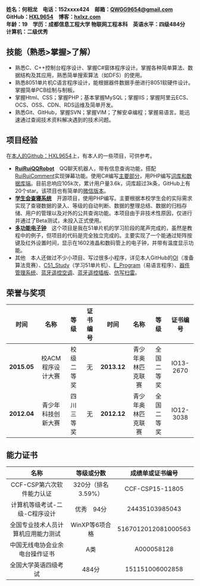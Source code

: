 **姓名：何相龙　电话：152xxxx424　邮箱：<QWGG9654@gmail.com>　GitHub：[HXL9654](https://github.com/hxl9654)　博客：[hxlxz.com](http://tec.hxlxz.com)**  
**年龄：19　学历：成都信息工程大学 物联网工程本科　英语水平：四级484分　计算机：二级优秀**
## 技能（熟悉>掌握>了解） ##
+ 熟悉C、C++控制台程序设计、掌握C#窗体程序设计。掌握各种简单算法、数据结构及其应用，熟悉简单搜索算法（如DFS）的使用。  
+ 熟悉8051单片机C语言程序设计，能根据器件数据手册进行8051软硬件设计。掌握简单PCB绘制与制板。  
+ 掌握Html、CSS；掌握PHP；基本掌握MySQL；掌握IIS；掌握阿里云ECS、OCS、OSS、CDN、RDS运维及简单开发。  
+ 熟悉Git、GitHub，掌握SVN；掌握VIM；了解安卓编程；掌握易语言。能迅速通过查阅技术资料解决遇到的技术问题。  

## 项目经验 ##
在[本人的Github：HXL9654](https://github.com/hxl9654)上，有本人的一些项目，可供参考。   
+ **[RuiRuiQQRobot](https://github.com/hxl9654/RuiRuiQQ/wiki)**　QQ聊天机器人，带有信息查询功能，搭配[RuiRuiComment](https://github.com/hxl9654/RuiRuiComment)实现弹幕功能。使用C#编写[主要部分](https://github.com/hxl9654/RuiRuiQQ)，用PHP编写[词库和数据库端](https://github.com/hxl9654/RuiRuiQQWeb)。目前总响应105k次，累计用户量3.6k，词库超过3k条，GitHub上有20个star。该项目也有简单的[微信版本](https://github.com/hxl9654/RuiRuiQQ/tree/wechat)。  
+ **[学生会查寝系统](https://github.com/hxl9654/chaqin)**　开源项目，使用PHP编写。主要根据本校学生会的实际需求实现了查寝数据的录入、等级的自动判断、数据的整理总结、数据的归档存储、用户的管理以及对外的公共查询功能。本项目由于非技术性原因，仅进行并通过了Beta测试，未投入正式使用。  
+ **[多功能电子钟](https://github.com/hxl9654/C51_Study/tree/master/19%20%E5%AE%9E%E9%99%85%E9%A1%B9%E7%9B%AE%E5%BC%80%E5%8F%91%20%E5%A4%9A%E5%8A%9F%E8%83%BD%E7%94%B5%E5%AD%90%E9%92%9F)**　这个项目是我在51单片机的学习阶段的尾声完成的，虽然是教程中的例子，但项目的代码是完全独立完成的。主要实现了一个能通过矩阵按键及红外设置时间，显示在1602液晶和数码管上的电子钟，并带有温度显示功能。   
+ 其他　本人还做过不少小项目、写过很多小程序，详见本人GitHub的[OI](https://github.com/hxl9654/OI)（准备算法竞赛）、[C51\_Study](https://github.com/hxl9654/C51_Study)（学习51单片机）、[E\_Program](https://github.com/hxl9654/e_program)（易语言程序）、[器件管理系统](https://github.com/hxl9654/CPP-learning/tree/master/%E5%99%A8%E4%BB%B6%E7%AE%A1%E7%90%86%E7%B3%BB%E7%BB%9F)、[蓝牙遥控空调](https://github.com/hxl9654/bluetooth-aircon)、[蓝牙遥控插板](https://github.com/hxl9654/C51_Study/tree/master/%E9%9D%9E%E9%87%91%E6%B2%99%E6%BB%A9%E6%95%99%E7%A8%8B/%E8%93%9D%E7%89%99%E6%8F%92%E5%BA%A7)、[仿写扫雷](https://github.com/hxl9654/Mine-sweeping)。  

## 荣誉与奖项 ##
时间|名称|等级|证书编号|时间|名称|等级|证书编号
:----:|:----:|:----:|:----:|:----:|:----:|:----:|:----:
**2015.05**|校ACM程序设计大赛|校级二等奖|无|**2013.12**|青少年奥林匹克联赛|全国二等奖|IO13-2670
**2012.04**|青少年科技创新大赛|四川三等奖|无|**2012.12**|青少年奥林匹克联赛|全国二等奖|IO12-3038

## 能力证书 ##
名称                            |     等级或分数     | 成绩单或证书编号
:------------------------------:|:----------------:|:------------------:
CCF-CSP第六次软件能力认证         |320分（排名3.59%）  |CCF-CSP15-11805
计算机等级考试-二级-C程序设计      |优秀　94分         |24435103985043
全国专业技术人员计算机应用能力测试  |WinXP等6项合格     |5167012012081000563
中国无线电协会业余电台操作证书     |A类                |A000058128
全国大学英语四级考试              |484分              |151151006002858
